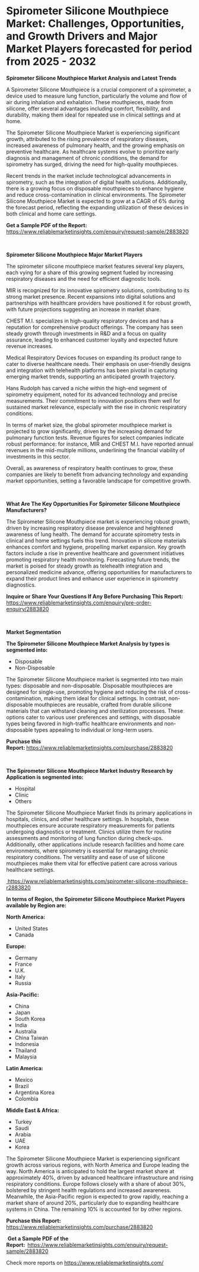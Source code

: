 <p><h1>Spirometer Silicone Mouthpiece Market: Challenges, Opportunities, and Growth Drivers and Major Market Players forecasted for period from 2025 - 2032</h1></p><p><strong>Spirometer Silicone Mouthpiece Market Analysis and Latest Trends</strong></p>
<p><p>A Spirometer Silicone Mouthpiece is a crucial component of a spirometer, a device used to measure lung function, particularly the volume and flow of air during inhalation and exhalation. These mouthpieces, made from silicone, offer several advantages including comfort, flexibility, and durability, making them ideal for repeated use in clinical settings and at home.</p><p>The Spirometer Silicone Mouthpiece Market is experiencing significant growth, attributed to the rising prevalence of respiratory diseases, increased awareness of pulmonary health, and the growing emphasis on preventive healthcare. As healthcare systems evolve to prioritize early diagnosis and management of chronic conditions, the demand for spirometry has surged, driving the need for high-quality mouthpieces.</p><p>Recent trends in the market include technological advancements in spirometry, such as the integration of digital health solutions. Additionally, there is a growing focus on disposable mouthpieces to enhance hygiene and reduce cross-contamination in clinical environments. The Spirometer Silicone Mouthpiece Market is expected to grow at a CAGR of 6% during the forecast period, reflecting the expanding utilization of these devices in both clinical and home care settings.</p></p>
<p><strong>Get a Sample PDF of the Report:&nbsp;</strong> <a href="https://www.reliablemarketinsights.com/enquiry/request-sample/2883820?utm_campaign=3204&utm_medium=2&utm_source=Github&utm_content=ia&utm_term=13032025&utm_id=spirometer-silicone-mouthpiece">https://www.reliablemarketinsights.com/enquiry/request-sample/2883820</a></p>
<p>&nbsp;</p>
<p><strong>Spirometer Silicone Mouthpiece Major Market Players</strong></p>
<p><p>The spirometer silicone mouthpiece market features several key players, each vying for a share of this growing segment fueled by increasing respiratory diseases and the need for efficient diagnostic tools. </p><p>MIR is recognized for its innovative spirometry solutions, contributing to its strong market presence. Recent expansions into digital solutions and partnerships with healthcare providers have positioned it for robust growth, with future projections suggesting an increase in market share.</p><p>CHEST M.I. specializes in high-quality respiratory devices and has a reputation for comprehensive product offerings. The company has seen steady growth through investments in R&D and a focus on quality assurance, leading to enhanced customer loyalty and expected future revenue increases.</p><p>Medical Respiratory Devices focuses on expanding its product range to cater to diverse healthcare needs. Their emphasis on user-friendly designs and integration with telehealth platforms has been pivotal in capturing emerging market trends, supporting an anticipated growth trajectory.</p><p>Hans Rudolph has carved a niche within the high-end segment of spirometry equipment, noted for its advanced technology and precise measurements. Their commitment to innovation positions them well for sustained market relevance, especially with the rise in chronic respiratory conditions.</p><p>In terms of market size, the global spirometer mouthpiece market is projected to grow significantly, driven by the increasing demand for pulmonary function tests. Revenue figures for select companies indicate robust performance: for instance, MIR and CHEST M.I. have reported annual revenues in the mid-multiple millions, underlining the financial viability of investments in this sector.</p><p>Overall, as awareness of respiratory health continues to grow, these companies are likely to benefit from advancing technology and expanding market opportunities, setting a favorable landscape for competitive growth.</p></p>
<p>&nbsp;</p>
<p><strong>What Are The Key Opportunities For Spirometer Silicone Mouthpiece Manufacturers?</strong></p>
<p><p>The Spirometer Silicone Mouthpiece market is experiencing robust growth, driven by increasing respiratory disease prevalence and heightened awareness of lung health. The demand for accurate spirometry tests in clinical and home settings fuels this trend. Innovation in silicone materials enhances comfort and hygiene, propelling market expansion. Key growth factors include a rise in preventive healthcare and government initiatives promoting respiratory health monitoring. Forecasting future trends, the market is poised for steady growth as telehealth integration and personalized medicine advance, offering opportunities for manufacturers to expand their product lines and enhance user experience in spirometry diagnostics.</p></p>
<p><strong>Inquire or Share Your Questions If Any Before Purchasing This Report:</strong> <a href="https://www.reliablemarketinsights.com/enquiry/pre-order-enquiry/2883820?utm_campaign=3204&utm_medium=2&utm_source=Github&utm_content=ia&utm_term=13032025&utm_id=spirometer-silicone-mouthpiece">https://www.reliablemarketinsights.com/enquiry/pre-order-enquiry/2883820</a></p>
<p>&nbsp;</p>
<p><strong>Market Segmentation</strong></p>
<p><strong>The Spirometer Silicone Mouthpiece Market Analysis by types is segmented into:</strong></p>
<p><ul><li>Disposable</li><li>Non-Disposable</li></ul></p>
<p><p>The Spirometer Silicone Mouthpiece market is segmented into two main types: disposable and non-disposable. Disposable mouthpieces are designed for single-use, promoting hygiene and reducing the risk of cross-contamination, making them ideal for clinical settings. In contrast, non-disposable mouthpieces are reusable, crafted from durable silicone materials that can withstand cleaning and sterilization processes. These options cater to various user preferences and settings, with disposable types being favored in high-traffic healthcare environments and non-disposable types appealing to individual or long-term users.</p></p>
<p><strong>Purchase this Report:&nbsp;</strong><a href="https://www.reliablemarketinsights.com/purchase/2883820?utm_campaign=3204&utm_medium=2&utm_source=Github&utm_content=ia&utm_term=13032025&utm_id=spirometer-silicone-mouthpiece">https://www.reliablemarketinsights.com/purchase/2883820</a></p>
<p>&nbsp;</p>
<p><strong>The Spirometer Silicone Mouthpiece Market Industry Research by Application is segmented into:</strong></p>
<p><ul><li>Hospital</li><li>Clinic</li><li>Others</li></ul></p>
<p><p>The Spirometer Silicone Mouthpiece Market finds its primary applications in hospitals, clinics, and other healthcare settings. In hospitals, these mouthpieces ensure accurate respiratory measurements for patients undergoing diagnostics or treatment. Clinics utilize them for routine assessments and monitoring of lung function during check-ups. Additionally, other applications include research facilities and home care environments, where spirometry is essential for managing chronic respiratory conditions. The versatility and ease of use of silicone mouthpieces make them vital for effective patient care across various healthcare settings.</p></p>
<p><a href="https://www.reliablemarketinsights.com/spirometer-silicone-mouthpiece-r2883820?utm_campaign=3204&utm_medium=2&utm_source=Github&utm_content=ia&utm_term=13032025&utm_id=spirometer-silicone-mouthpiece">&nbsp;https://www.reliablemarketinsights.com/spirometer-silicone-mouthpiece-r2883820</a></p>
<p><strong>In terms of Region, the Spirometer Silicone Mouthpiece Market Players available by Region are:</strong></p>
<p>
    <p> <strong> North America: </strong>
        <ul>
            <li>United States</li>
            <li>Canada</li>
        </ul>
        </p> 
    <p> <strong> Europe: </strong>
        <ul>
            <li>Germany</li>
            <li>France</li>
            <li>U.K.</li>
            <li>Italy</li>
            <li>Russia</li>
        </ul>
        </p> 
    <p> <strong> Asia-Pacific: </strong>
        <ul>
            <li>China</li>
            <li>Japan</li>
            <li>South Korea</li>
            <li>India</li>
            <li>Australia</li>
            <li>China Taiwan</li>
            <li>Indonesia</li>
            <li>Thailand</li>
            <li>Malaysia</li>
        </ul>
        </p> 
    <p> <strong> Latin America: </strong>
        <ul>
            <li>Mexico</li>
            <li>Brazil</li>
            <li>Argentina Korea</li>
            <li>Colombia</li>
        </ul>
        </p> 
    <p> <strong> Middle East & Africa: </strong>
        <ul>
            <li>Turkey</li>
            <li>Saudi</li>
            <li>Arabia</li>
            <li>UAE</li>
            <li>Korea</li>
        </ul>
    </p>
    </p>
<p><p>The Spirometer Silicone Mouthpiece Market is experiencing significant growth across various regions, with North America and Europe leading the way. North America is anticipated to hold the largest market share at approximately 40%, driven by advanced healthcare infrastructure and rising respiratory conditions. Europe follows closely with a share of about 30%, bolstered by stringent health regulations and increased awareness. Meanwhile, the Asia-Pacific region is expected to grow rapidly, reaching a market share of around 20%, particularly due to expanding healthcare systems in China. The remaining 10% is accounted for by other regions.</p></p>
<p><strong>Purchase this Report: </strong><a href="https://www.reliablemarketinsights.com/purchase/2883820?utm_campaign=3204&utm_medium=2&utm_source=Github&utm_content=ia&utm_term=13032025&utm_id=spirometer-silicone-mouthpiece">https://www.reliablemarketinsights.com/purchase/2883820</a></p>
<p>&nbsp;<strong>Get a Sample PDF of the Report:&nbsp;&nbsp;</strong><a href="https://www.reliablemarketinsights.com/enquiry/request-sample/2883820?utm_campaign=3204&utm_medium=2&utm_source=Github&utm_content=ia&utm_term=13032025&utm_id=spirometer-silicone-mouthpiece">https://www.reliablemarketinsights.com/enquiry/request-sample/2883820</a></p>
<p><strong></strong></p>
<p>Check more reports on <a href="https://www.reliablemarketinsights.com/?utm_campaign=3204&utm_medium=2&utm_source=Github&utm_content=ia&utm_term=13032025&utm_id=spirometer-silicone-mouthpiece">https://www.reliablemarketinsights.com/</a></p>